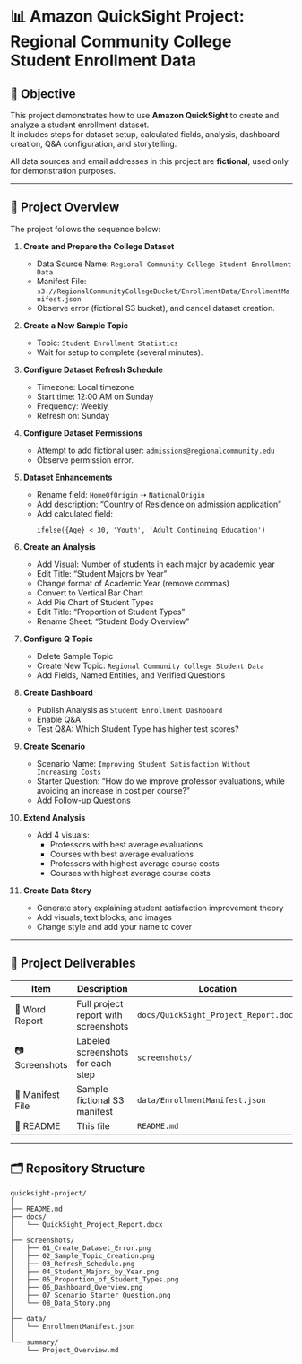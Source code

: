# 📊 Amazon QuickSight Project: Regional Community College Student Enrollment Data

## 🧠 Objective
This project demonstrates how to use **Amazon QuickSight** to create and analyze a student enrollment dataset.  
It includes steps for dataset setup, calculated fields, analysis, dashboard creation, Q&A configuration, and storytelling.

All data sources and email addresses in this project are **fictional**, used only for demonstration purposes.

---

## 🧩 Project Overview

The project follows the sequence below:

1. **Create and Prepare the College Dataset**
   - Data Source Name: `Regional Community College Student Enrollment Data`
   - Manifest File: `s3://RegionalCommunityCollegeBucket/EnrollmentData/EnrollmentManifest.json`
   - Observe error (fictional S3 bucket), and cancel dataset creation.

2. **Create a New Sample Topic**
   - Topic: `Student Enrollment Statistics`
   - Wait for setup to complete (several minutes).

3. **Configure Dataset Refresh Schedule**
   - Timezone: Local timezone  
   - Start time: 12:00 AM on Sunday  
   - Frequency: Weekly  
   - Refresh on: Sunday  

4. **Configure Dataset Permissions**
   - Attempt to add fictional user: `admissions@regionalcommunity.edu`
   - Observe permission error.

5. **Dataset Enhancements**
   - Rename field: `HomeOfOrigin` ➝ `NationalOrigin`
   - Add description: “Country of Residence on admission application”
   - Add calculated field:
     ```plaintext
     ifelse({Age} < 30, 'Youth', 'Adult Continuing Education')
     ```

6. **Create an Analysis**
   - Add Visual: Number of students in each major by academic year  
   - Edit Title: “Student Majors by Year”  
   - Change format of Academic Year (remove commas)
   - Convert to Vertical Bar Chart
   - Add Pie Chart of Student Types
   - Edit Title: “Proportion of Student Types”
   - Rename Sheet: “Student Body Overview”

7. **Configure Q Topic**
   - Delete Sample Topic  
   - Create New Topic: `Regional Community College Student Data`  
   - Add Fields, Named Entities, and Verified Questions

8. **Create Dashboard**
   - Publish Analysis as `Student Enrollment Dashboard`
   - Enable Q&A
   - Test Q&A: Which Student Type has higher test scores?

9. **Create Scenario**
   - Scenario Name: `Improving Student Satisfaction Without Increasing Costs`
   - Starter Question: “How do we improve professor evaluations, while avoiding an increase in cost per course?”
   - Add Follow-up Questions

10. **Extend Analysis**
    - Add 4 visuals:
      - Professors with best average evaluations
      - Courses with best average evaluations
      - Professors with highest average course costs
      - Courses with highest average course costs

11. **Create Data Story**
    - Generate story explaining student satisfaction improvement theory
    - Add visuals, text blocks, and images
    - Change style and add your name to cover

---

## 📄 Project Deliverables

| Item | Description | Location |
|------|--------------|----------|
| 📄 Word Report | Full project report with screenshots | `docs/QuickSight_Project_Report.docx` |
| 📷 Screenshots | Labeled screenshots for each step | `screenshots/` |
| 🧾 Manifest File | Sample fictional S3 manifest | `data/EnrollmentManifest.json` |
| 🧭 README | This file | `README.md` |

---

## 🗂️ Repository Structure

```plaintext
quicksight-project/
│
├── README.md
├── docs/
│   └── QuickSight_Project_Report.docx
│
├── screenshots/
│   ├── 01_Create_Dataset_Error.png
│   ├── 02_Sample_Topic_Creation.png
│   ├── 03_Refresh_Schedule.png
│   ├── 04_Student_Majors_by_Year.png
│   ├── 05_Proportion_of_Student_Types.png
│   ├── 06_Dashboard_Overview.png
│   ├── 07_Scenario_Starter_Question.png
│   └── 08_Data_Story.png
│
├── data/
│   └── EnrollmentManifest.json
│
└── summary/
    └── Project_Overview.md
